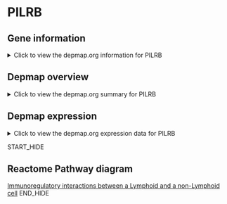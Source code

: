 <h1>PILRB</h1>

<h2>Gene information</h2>
<details>
  <summary>Click to view the depmap.org information for PILRB</summary>
  <iframe src="https://depmap.org/portal/gene/PILRB?tab=about" style="border:none;width:100%;height:800px"></iframe>
</details>

<h2>Depmap overview</h2>
<details>
  <summary>Click to view the depmap.org summary for PILRB</summary>
  <iframe src="https://depmap.org/portal/gene/PILRB?tab=overview" style="border:none;width:100%;height:800px"></iframe>
</details>

<h2>Depmap expression</h2>
<details>
  <summary>Click to view the depmap.org expression data for PILRB</summary>
  <iframe src="https://depmap.org/portal/gene/PILRB?tab=characterization" style="border:none;width:100%;height:800px"></iframe>
</details>


START_HIDE
<h2>Reactome Pathway diagram</h2>
<a href="https://reactome.org/PathwayBrowser/#/R-HSA-198933">Immunoregulatory interactions between a Lymphoid and a non-Lymphoid cell</a>
END_HIDE


